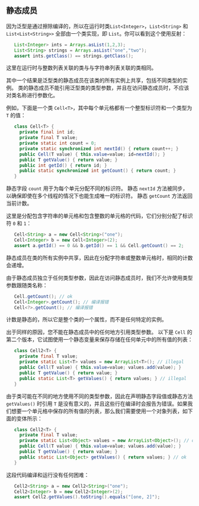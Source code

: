 ## 静态成员

因为泛型是通过擦除编译的，所以在运行时类`List<Integer>`，`List<String>` 和 `List<List<String>>` 全部由一个类实现，即 `List`。你可以看到这个使用反射：

```java
   List<Integer> ints = Arrays.asList(1,2,3);
   List<String> strings = Arrays.asList("one","two");
   assert ints.getClass() == strings.getClass();
```

这里在运行时与整数列表关联的类与与字符串列表关联的类相同。

其中一个结果是泛型类的静态成员在该类的所有实例上共享，包括不同类型的实例。 类的静态成员不能引用泛型类的类型参数，并且在访问静态成员时，不应该对类名称进行参数化。

例如，下面是一个类 `Cell<T>`，其中每个单元格都有一个整型标识符和一个类型为 `T` 的值：

```java
   class Cell<T> {
     private final int id;
     private final T value;
     private static int count = 0;
     private static synchronized int nextId() { return count++; }
     public Cell(T value) { this.value=value; id=nextId(); }
     public T getValue() { return value; }
     public int getId() { return id; }
     public static synchronized int getCount() { return count; }
   }
```

静态字段 `count` 用于为每个单元分配不同的标识符。 静态 `nextId` 方法被同步，以确保即使在多个线程的情况下也能生成唯一的标识符。 静态 `getCount` 方法返回当前计数。

这里是分配包含字符串的单元格和包含整数的单元格的代码，它们分别分配了标识符 `0` 和 `1`：

```java
   Cell<String> a = new Cell<String>("one");
   Cell<Integer> b = new Cell<Integer>(2);
   assert a.getId() == 0 && b.getId() == 1 && Cell.getCount() == 2;
```

静态成员在类的所有实例中共享，因此在分配字符串或整数单元格时，相同的计数会递增。

由于静态成员独立于任何类型参数，因此在访问静态成员时，我们不允许使用类型参数跟随类名称：

```java
   Cell.getCount(); // ok
   Cell<Integer>.getCount(); // 编译报错
   Cell<?>.getCount(); // 编译报错
```

计数是静态的，所以它是整个类的一个属性，而不是任何特定的实例。

出于同样的原因，您不能在静态成员中的任何地方引用类型参数。 以下是 `Cell` 的第二个版本，它试图使用一个静态变量来保存存储在任何单元中的所有值的列表：

```java
   class Cell2<T> {
     private final T value;
     private static List<T> values = new ArrayList<T>(); // illegal
     public Cell(T value) { this.value=value; values.add(value); }
     public T getValue() { return value; }
     public static List<T> getValues() { return values; } // illegal
   }
```

由于类可能在不同的地方使用不同的类型参数，因此在声明静态字段值或静态方法 `getValues()` 时引用 `T` 是没有意义的，并且这些行在编译时会报告为错误。如果我们想要一个单元格中保存的所有值的列表，那么我们需要使用一个对象列表，如下面的变体所示：

```java
   class Cell2<T> {
     private final T value;
     private static List<Object> values = new ArrayList<Object>(); // ok
     public Cell(T value) { this.value=value; values.add(value); }
     public T getValue() { return value; }
     public static List<Object> getValues() { return values; } // ok
   }
```

这段代码编译和运行没有任何困难：

```java
   Cell2<String> a = new Cell2<String>("one");
   Cell2<Integer> b = new Cell2<Integer>(2);
   assert Cell2.getValues().toString().equals("[one, 2]");
```






















































